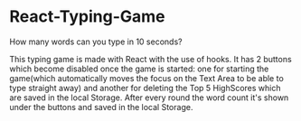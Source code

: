 # React-Typing-Game 


How many words can you type in 10 seconds?



This typing game is made with React with the use of hooks. It has 2 buttons which become disabled once the game is started: one for starting the game(which automatically moves the focus on the Text Area to be able to type straight away) and another for deleting the Top 5 HighScores which are saved in the local Storage. After every round the word count it's shown under the buttons and saved in the local Storage.
